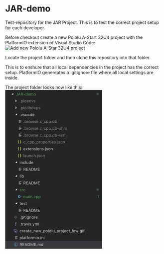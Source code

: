 # JAR-demo
Test-repository for the JAR Project. This is to test the correct project setup for each developer.

Before checkout create a new Pololu A-Start 32U4 project with the PlatformIO extension of Visual Studio Code:
![Add new Pololu A-Star 32U4 project](./media/create_new_pololu_project.gif "Add new Pololu A-Star 32U4 project")

Locate the project folder and then clone this repository into that folder.  

This is to enshure that all local dependencies in the project has the correct setup. PlatformIO genereates a .gitignore file where all local settings are inside.

The project folder looks now like this:  
![project folder after gitclone](./media/after_gitclone.png "Project folder after gitclone.")

